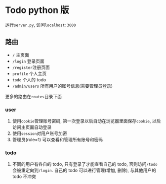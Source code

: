 # Todo python 版
运行`server.py`, 访问`localhost:3000`

## 路由
- `/` 主页面
- `/login` 登录页面
- `/register`注册页面
- `profile` 个人主页
- `todo` 个人的 todo
- `/admin/users` 所有用户的账号信息(需要管理员登录)

更多的路由在`routes`目录下面

### user
1. 使用`cookie`管理账号密码, 第一次登录以后自动在浏览器里面保存`cookie`, 以后访问主页面自动登录
2. 使用`session`对用户账号加密
3. 管理员(role=1) 可以查看和管理所有账号和密码

### todo
1. 不同的用户有各自的 todo, 只有登录了才能查看自己的 todo, 否则访问`/todo`会被重定向到`/login`. 自己的 todo 可以进行管理(增加, 删除), 与其他用户的 todo 不冲突
 